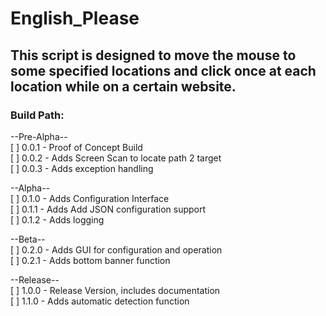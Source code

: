 # English_Please  

## This script is designed to move the mouse to some specified locations and click once at each location while on a certain website.  

### Build Path:  
  
--Pre-Alpha--  
[ ] 0.0.1 - Proof of Concept Build  
[ ] 0.0.2 - Adds Screen Scan to locate path 2 target  
[ ] 0.0.3 - Adds exception handling  
  
--Alpha--  
[ ] 0.1.0 - Adds Configuration Interface  
[ ] 0.1.1 - Adds Add JSON configuration support  
[ ] 0.1.2 - Adds logging  
  
--Beta--  
[ ] 0.2.0 - Adds GUI for configuration and operation  
[ ] 0.2.1 - Adds bottom banner function  
  
--Release--  
[ ] 1.0.0 - Release Version, includes documentation  
[ ] 1.1.0 - Adds automatic detection function  
